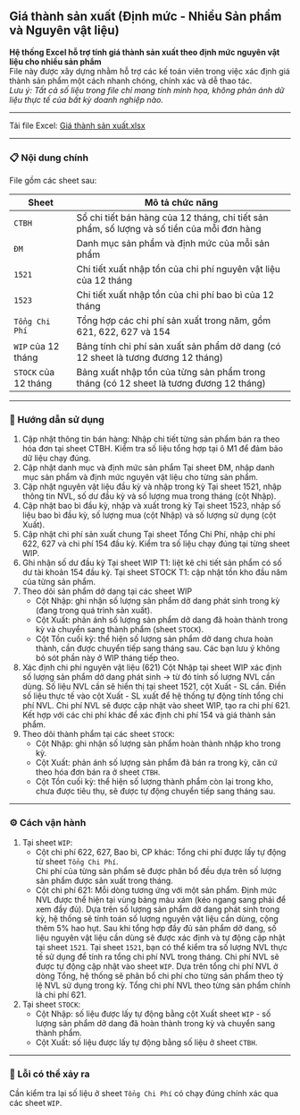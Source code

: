 ## Giá thành sản xuất (Định mức - Nhiều Sản phẩm và Nguyên vật liệu)
**Hệ thống Excel hỗ trợ tính giá thành sản xuất theo định mức nguyên vật liệu cho nhiều sản phẩm**  
File này được xây dựng nhằm hỗ trợ các kế toán viên trong việc xác định giá thành sản phẩm một cách nhanh chóng, chính xác và dễ thao tác.  
*Lưu ý: Tất cả số liệu trong file chỉ mang tính minh họa, không phản ánh dữ liệu thực tế của bất kỳ doanh nghiệp nào.*

---

Tải file Excel: [Giá thành sản xuất.xlsx](https://github.com/minhtu162/ExcelLab/raw/main/Uploads/Giá%20thành%20sản%20xuất%20(định%20mức%2C%20nhiều%20SP%20và%20NVL).xlsx)

---

### 📋 Nội dung chính

File gồm các sheet sau:

| Sheet                  | Mô tả chức năng                                                                               |
|------------------------|-----------------------------------------------------------------------------------------------|
| `CTBH`                 | Sổ chi tiết bán hàng của 12 tháng, chi tiết sản phẩm, số lượng và số tiền của mỗi đơn hàng    |
| `ĐM`                   | Danh mục sản phẩm và định mức của mỗi sản phẩm                                                |
| `1521`                 | Chi tiết xuất nhập tồn của chi phí nguyên vật liệu của 12 tháng                               |
| `1523`                 | Chi tiết xuất nhập tồn của chi phí bao bì của 12 tháng                                        |
| `Tổng Chi Phí`         | Tổng hợp các chi phí sản xuất trong năm, gồm 621, 622, 627 và 154                             |
| `WIP` của 12 tháng     | Bảng tính chi phí sản xuất sản phẩm dở dang (có 12 sheet là tương đương 12 tháng)             |
| `STOCK` của 12 tháng   | Bảng xuất nhập tồn của từng sản phẩm trong tháng (có 12 sheet là tương đương 12 tháng)        |

---

### 🧭 Hướng dẫn sử dụng
1. Cập nhật thông tin bán hàng:
   Nhập chi tiết từng sản phẩm bán ra theo hóa đơn tại sheet CTBH.
   Kiểm tra số liệu tổng hợp tại ô M1 để đảm bảo dữ liệu chạy đúng.
2. Cập nhật danh mục và định mức sản phẩm
   Tại sheet ĐM, nhập danh mục sản phẩm và định mức nguyên vật liệu cho từng sản phẩm.
3. Cập nhật nguyên vật liệu đầu kỳ và nhập trong kỳ
   Tại sheet 1521, nhập thông tin NVL, số dư đầu kỳ và số lượng mua trong tháng (cột Nhập).
4. Cập nhật bao bì đầu kỳ, nhập và xuất trong kỳ
   Tại sheet 1523, nhập số liệu bao bì đầu kỳ, số lượng mua (cột Nhập) và số lượng sử dụng (cột Xuất).
5. Cập nhật chi phí sản xuất chung
   Tại sheet Tổng Chi Phí, nhập chi phí 622, 627 và chi phí 154 đầu kỳ.
   Kiểm tra số liệu chạy đúng tại từng sheet WIP.
6. Ghi nhận số dư đầu kỳ
   Tại sheet WIP T1: liệt kê chi tiết sản phẩm có số dư tài khoản 154 đầu kỳ.
   Tại sheet STOCK T1: cập nhật tồn kho đầu năm của từng sản phẩm.
7. Theo dõi sản phẩm dở dang tại các sheet WIP
   + Cột Nhập: ghi nhận số lượng sản phẩm dở dang phát sinh trong kỳ (đang trong quá trình sản xuất).
   + Cột Xuất: phản ánh số lượng sản phẩm dở dang đã hoàn thành trong kỳ và chuyển sang thành phẩm (sheet `STOCK`).
   + Cột Tồn cuối kỳ: thể hiện số lượng sản phẩm dở dang chưa hoàn thành, cần được chuyển tiếp sang tháng sau. Các bạn lưu ý không bỏ sót phần này ở WIP tháng tiếp theo.
8. Xác định chi phí nguyên vật liệu (621)
   Cột Nhập tại sheet WIP xác định số lượng sản phẩm dở dang phát sinh → từ đó tính số lượng NVL cần dùng.
   Số liệu NVL cần sẽ hiển thị tại sheet 1521, cột Xuất - SL cần.
   Điền số liệu thực tế vào cột Xuất - SL xuất để hệ thống tự động tính tổng chi phí NVL.
   Chi phí NVL sẽ được cập nhật vào sheet WIP, tạo ra chi phí 621.
   Kết hợp với các chi phí khác để xác định chi phí 154 và giá thành sản phẩm.
9. Theo dõi thành phẩm tại các sheet `STOCK`:
   + Cột Nhập: ghi nhận số lượng sản phẩm hoàn thành nhập kho trong kỳ.
   + Cột Xuất: phản ánh số lượng sản phẩm đã bán ra trong kỳ, căn cứ theo hóa đơn bán ra ở sheet `CTBH`.
   + Cột Tồn cuối kỳ: thể hiện số lượng thành phẩm còn lại trong kho, chưa được tiêu thụ, sẽ được tự động chuyển tiếp sang tháng sau.

---

### ⚙️ Cách vận hành
1. Tại sheet `WIP`:  
   + Cột chi phí 622, 627, Bao bì, CP khác:
     Tổng chi phí được lấy tự động từ sheet `Tổng Chi Phí`.  
     Chi phí của từng sản phẩm sẽ được phân bổ đều dựa trên số lượng sản phẩm được sản xuất trong tháng.  
   + Cột chi phí 621:
     Mỗi dòng tương ứng với một sản phẩm. Định mức NVL được thể hiện tại vùng bảng màu xám (kéo ngang sang phải để xem đầy đủ).
     Dựa trên số lượng sản phẩm dở dang phát sinh trong kỳ, hệ thống sẽ tính toán số lượng nguyên vật liệu cần dùng, cộng thêm 5% hao hụt.
     Sau khi tổng hợp đầy đủ sản phẩm dở dang, số liệu nguyên vật liệu cần dùng sẽ được xác định và tự động cập nhật tại sheet `1521`.
     Tại sheet `1521`, bạn có thể kiểm tra số lượng NVL thực tế sử dụng để tính ra tổng chi phí NVL trong tháng.
     Chi phí NVL sẽ được tự động cập nhật vào sheet `WIP`.
     Dựa trên tổng chi phí NVL ở dòng Tổng, hệ thống sẽ phân bổ chi phí cho từng sản phẩm theo tỷ lệ NVL sử dụng trong kỳ.
     Tổng chi phí NVL theo từng sản phẩm chính là chi phí 621.
2. Tại sheet `STOCK`:
   + Cột Nhập: số liệu được lấy tự động bằng cột Xuất sheet `WIP` - số lượng sản phẩm dở dang đã hoàn thành trong kỳ và chuyển sang thành phẩm.
   + Cột Xuất: số liệu được lấy tự động bằng số liệu ở sheet `CTBH`.

---

### 🐞 Lỗi có thể xảy ra
Cần kiểm tra lại số liệu ở sheet `Tổng Chi Phí` có chạy đúng chính xác qua các sheet `WIP`.

